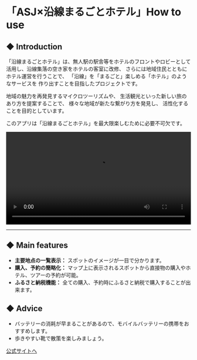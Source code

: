 # 「ASJ×沿線まるごとホテル」How to use

## ◆ Introduction
「沿線まるごとホテル」は、無人駅の駅舎等をホテルのフロントやロビーとして活用し、沿線集落の空き家をホテルの客室に改修、 さらには地域住民とともにホテル運営を行うことで、 「沿線」を「まるごと」楽しめる「ホテル」のようなサービスを 作り出すことを目指したプロジェクトです。

地域の魅力を再発見するマイクロツーリズムや、 生活観光といった新しい旅のあり方を提案することで、 様々な地域が新たな繋がり方を発見し、 活性化することを目的としています。

このアプリは「沿線まるごとホテル」を最大限楽しむために必要不可欠です。

<video src="https://firebasestorage.googleapis.com/v0/b/pilgrimage-quest-app.firebasestorage.app/o/%E5%A5%A5%E5%A4%9A%E6%91%A9_%E6%A8%AA%E7%94%BB%E9%9D%A2.mp4?alt=media&token=9cf70644-9f17-485e-a29b-03302329fb24" width="100%" controls playsinline autoplay loop></video>

---

## ◆ Main features

* **主要地点の一覧表示：** スポットのイメージが一目で分かります。
* **購入、予約の簡略化：** マップ上に表示されるスポットから直接物の購入やホテル、ツアーの予約が可能。
* **ふるさと納税機能：** 全ての購入、予約時にふるさと納税で購入することが出来ます。

## ◆ Advice
- バッテリーの消耗が早まることがあるので、モバイルバッテリーの携帯をおすすめします。
- 歩きやすい靴で散策を楽しみましょう。

[公式サイトへ](https://example.com/asj-hotel)